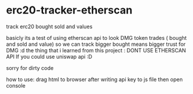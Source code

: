 # erc20-tracker-etherscan
track erc20 bought sold and values

basicly its a test of using etherscan api to look DMG token trades ( bought and sold and value)
so we can track bigger bought means bigger trust for DMG :d
the thing that i learned from this project : DONT USE ETHERSCAN API If you could use uniswap api :D

sorry for dirty code


how to use: drag html to browser after writing api key to js file then open console
